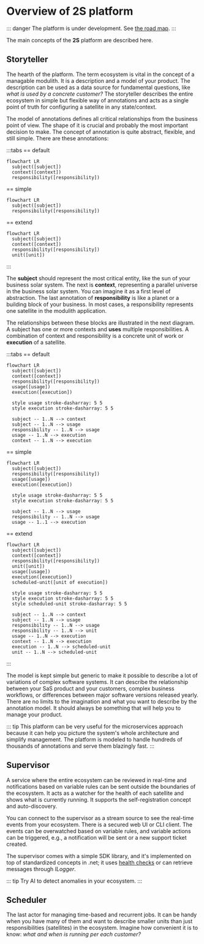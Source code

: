 # Overview of 2S platform

::: danger
The platform is under development. See [the road map](road-map).
:::

The main concepts of the **2S** platform are described here. 

## Storyteller

The hearth of the platform. The term ecosystem is vital in the concept of a managable modulith. It is a description and a model of your product. The description can be used as a data source for fundamental questions, like *what is used by a concrete customer?* The storyteller describes the entire ecosystem in simple but flexible way of annotations and acts as a single point of truth for configuring a satellite in any state/context.

The model of annotations defines all critical relationships from the business point of view. The shape of it is crucial and probably the most important decision to make. The concept of annotation is quite abstract, flexible, and still simple. There are these annotations:

:::tabs
== default
``` mermaid
flowchart LR
  subject([subject])
  context([context])
  responsibility([responsibility])
```
== simple
``` mermaid
flowchart LR
  subject([subject])
  responsibility([responsibility])
```
== extend
``` mermaid
flowchart LR
  subject([subject])
  context([context])
  responsibility([responsibility])
  unit([unit])
```
:::

The **subject** should represent the most critical entity, like the sun of your business solar system. The next is **context**, representing a parallel universe in the business solar system. You can imagine it as a first level of abstraction. The last annotation of **responsibility** is like a planet or a building block of your business. In most cases, a responsibility represents one satellite in the modulith application.

The relationships between these blocks are illustrated in the next diagram. A subject has one or more contexts and **uses** multiple responsibilities. A combination of context and responsibility is a concrete unit of work or **execution** of a satellite.

:::tabs
== default
``` mermaid
flowchart LR
  subject([subject])
  context([context])
  responsibility([responsibility])
  usage([usage])
  execution([execution])

  style usage stroke-dasharray: 5 5
  style execution stroke-dasharray: 5 5

  subject -- 1..N --> context
  subject -- 1..N --> usage
  responsibility -- 1..N --> usage
  usage -- 1..N --> execution
  context -- 1..N --> execution
```
== simple
``` mermaid
flowchart LR
  subject([subject])
  responsibility([responsibility])
  usage([usage])
  execution([execution])

  style usage stroke-dasharray: 5 5
  style execution stroke-dasharray: 5 5

  subject -- 1..N --> usage
  responsibility -- 1..N --> usage
  usage -- 1..1 --> execution
```
== extend
``` mermaid
flowchart LR
  subject([subject])
  context([context])
  responsibility([responsibility])
  unit([unit])
  usage([usage])
  execution([execution])
  scheduled-unit([unit of execution])

  style usage stroke-dasharray: 5 5
  style execution stroke-dasharray: 5 5
  style scheduled-unit stroke-dasharray: 5 5

  subject -- 1..N --> context
  subject -- 1..N --> usage
  responsibility -- 1..N --> usage
  responsibility -- 1..N --> unit
  usage -- 1..N --> execution
  context -- 1..N --> execution
  execution -- 1..N --> scheduled-unit
  unit -- 1..N --> scheduled-unit
```
:::

The model is kept simple but generic to make it possible to describe a lot of variations of complex software systems. It can describe the relationship between your SaS product and your customers, complex business workflows, or differences between major software versions released yearly. There are no limits to the imagination and what you want to describe by the annotation model. It should always be something that will help you to manage your product.

::: tip
This platform can be very useful for the microservices approach because it can help you picture the system's whole architecture and simplify management. The platform is modeled to handle hundreds of thousands of annotations and serve them blazingly fast. 
:::

## Supervisor

A service where the entire ecosystem can be reviewed in real-time and notifications based on variable rules can be sent outside the boundaries of the ecosystem. It acts as a watcher for the health of each satellite and shows what is currently running. It supports the self-registration concept and auto-discovery.

You can connect to the supervisor as a stream source to see the real-time events from your ecosystem. There is a secured web UI or CLI client. The events can be overwatched based on variable rules, and variable actions can be triggered, e.g., a notification will be sent or a new support ticket created.

The supervisor comes with a simple SDK library, and it's implemented on top of standardized concepts in .net; it uses [health checks](https://learn.microsoft.com/en-us/aspnet/core/host-and-deploy/health-checks) or can retrieve messages through *ILogger*.

::: tip
Try AI to detect anomalies in your ecosystem. <Badge type="warning" text="under the development" />
:::

## Scheduler

The last actor for managing time-based and recurrent jobs. It can be handy when you have many of them and want to describe smaller units than just responsibilities (satellites) in the ecosystem. Imagine how convenient it is to know: *what and when is running per each customer?*
